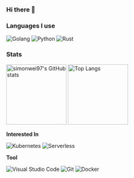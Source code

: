

### Hi there 👋

### Languages I use

<p>
  <img alt="Golang" src="https://img.shields.io/badge/-Go-00ADD8?style=flat-square&logo=go&logoColor=white" />
  <img alt="Python" src="https://img.shields.io/badge/-Python-3776AB?style=flat-square&logo=Python&logoColor=white" />
  <img alt="Rust" src="https://img.shields.io/badge/-Rust-000000?style=flat-square&logo=Rust&logoColor=white" />
</p>

### Stats

<p>
  <img height="160" alt="simonwei97's GitHub stats" src="https://github-readme-stats.vercel.app/api?username=simonwei97&show_icons=true&theme=algolia" />
  <img height="160" alt="Top Langs" src="https://github-readme-stats.vercel.app/api/top-langs?username=simonwei97&show_icons=true&theme=algolia&layout=compact" />
</p>

**Interested In**

<p>
  <img alt="Kubernetes" src="https://img.shields.io/badge/Kubernetes-326CE5?style=flat-square&logo=Kubernetes&logoColor=white" />
  <img alt="Serverless" src="https://img.shields.io/badge/-Serverless-FD5750?style=flat-square&logo=Serverless&logoColor=white" />
</p>

**Tool**

<p>
  <img alt="Visual Studio Code" src="https://img.shields.io/badge/-Visual Studio Code-007ACC?style=flat-square&logo=Visual%20Studio%20Code&logoColor=white" />
  <img alt="Git" src="https://img.shields.io/badge/-Git-F05032?style=flat-square&logo=Git&logoColor=white" />
  <img alt="Docker" src="https://img.shields.io/badge/-Docker-002C66?style=flat-square&logo=Docker&logoColor=white" />
</p>
